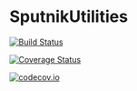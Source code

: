 # SputnikUtilities

[![Build Status](https://travis-ci.org/piever/SputnikUtilities.jl.svg?branch=master)](https://travis-ci.org/piever/SputnikUtilities.jl)

[![Coverage Status](https://coveralls.io/repos/piever/SputnikUtilities.jl/badge.svg?branch=master&service=github)](https://coveralls.io/github/piever/SputnikUtilities.jl?branch=master)

[![codecov.io](http://codecov.io/github/piever/SputnikUtilities.jl/coverage.svg?branch=master)](http://codecov.io/github/piever/SputnikUtilities.jl?branch=master)
